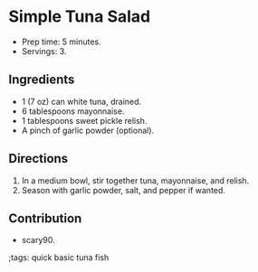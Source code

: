 # Simple Tuna Salad

- Prep time: 5 minutes.
- Servings: 3.

## Ingredients

- 1 (7 oz) can white tuna, drained.
- 6 tablespoons mayonnaise.
- 1 tablespoons sweet pickle relish.
- A pinch of garlic powder (optional).

## Directions

1. In a medium bowl, stir together tuna, mayonnaise, and relish.
2. Season with garlic powder, salt, and pepper if wanted.

## Contribution

- scary90.

;tags: quick basic tuna fish
